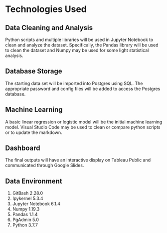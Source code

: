 # Technologies Used
## Data Cleaning and Analysis
Python scripts and multiple libraries will be used in Jupyter Notebook to clean and analyze the dataset.  Specifically, the Pandas library will be used to clean the dataset and Numpy may be used for some light statistical analysis.

## Database Storage
The starting data set will be imported into Postgres using SQL.  The appropriate password and config files will be added to access the Postgres database.  

## Machine Learning
A basic linear regression or logistic model will be the initial machine learning model.  Visual Studio Code may be used to clean or compare python scripts or to update the markdown.

## Dashboard
The final outputs will have an interactive display on Tableau Public and communicated through Google Slides.

## Data Environment
1. GitBash 2.28.0 
2. Ipykernel 5.3.4
3. Jupyter Notebook 6.1.4 
4. Numpy 1.19.3
5. Pandas 1.1.4
6. PgAdmin 5.0 
7. Python 3.7.7

